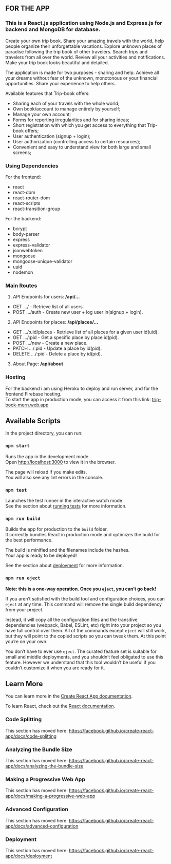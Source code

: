 ## FOR THE APP
### This is a React.js application using Node.js and Express.js for backend and MongoDB for database.
Create your own trip book. Share your amazing travels with the world,
help people organize their unforgettable vacations. Explore unknown places of paradise
following the trip book of other travelers. Search trips and travelers from all over the world.
Review all your activities and notifications. Make your trip book looks beautiful and detailed.

The application is made for two purposes - sharing and help.
Achieve all your dreams without fear of the unknown, monotonous or your financial opportunities. Share your experience to help others.

Available features that Trip-book offers:
- Sharing each of your travels with the whole world;
- Own book/account to manage entirely by yourself;
- Manage your own account;
- Forms for reporting irregularities and for sharing ideas;
- Short registration with which you get access to everything that Trip-book offers;
- User authentication (signup + login);
- User authorization (controlling access to certain resources);
- Convenient and easy to understand view for both large and small screens;

### Using Dependencies
For the frontend:
- react
- react-dom
- react-router-dom
- react-scripts
- react-transition-group

For the backend:
- bcrypt
- body-parser
- express
- express-validator
- jsonwebtoken
- mongoose
- mongoose-unique-validator
- uuid
- nodemon

### Main Routes
1. API Endpoints for users:
**/api/...**
- GET .../ - Retrieve list of all users.
- POST .../auth - Create new user + log user in(signup + login).
2. API Endpoints for places:
**/api/places/...**
- GET .../:uid/places - Retrieve list of all places for a given user id(uid).
- GET .../:pid - Get a specific place by place id(pid).
- POST .../new - Create a new place.
- PATCH .../:pid - Update a place by id(pid).
- DELETE .../:pid - Delete a place by id(pid).
3. About Page:
**/api/about**

### Hosting
For the backend i am using Heroku to deploy and run server, and for the frontend Firebase hosting.<br />
To start the app in production mode, you can access it from this link: [trip-book-mern.web.app](https://trip-book-mern.web.app/)

## Available Scripts

In the project directory, you can run:

### `npm start`

Runs the app in the development mode.<br />
Open [http://localhost:3000](http://localhost:3000) to view it in the browser.

The page will reload if you make edits.<br />
You will also see any lint errors in the console.

### `npm test`

Launches the test runner in the interactive watch mode.<br />
See the section about [running tests](https://facebook.github.io/create-react-app/docs/running-tests) for more information.

### `npm run build`

Builds the app for production to the `build` folder.<br />
It correctly bundles React in production mode and optimizes the build for the best performance.

The build is minified and the filenames include the hashes.<br />
Your app is ready to be deployed!

See the section about [deployment](https://facebook.github.io/create-react-app/docs/deployment) for more information.

### `npm run eject`

**Note: this is a one-way operation. Once you `eject`, you can’t go back!**

If you aren’t satisfied with the build tool and configuration choices, you can `eject` at any time. This command will remove the single build dependency from your project.

Instead, it will copy all the configuration files and the transitive dependencies (webpack, Babel, ESLint, etc) right into your project so you have full control over them. All of the commands except `eject` will still work, but they will point to the copied scripts so you can tweak them. At this point you’re on your own.

You don’t have to ever use `eject`. The curated feature set is suitable for small and middle deployments, and you shouldn’t feel obligated to use this feature. However we understand that this tool wouldn’t be useful if you couldn’t customize it when you are ready for it.

## Learn More

You can learn more in the [Create React App documentation](https://facebook.github.io/create-react-app/docs/getting-started).

To learn React, check out the [React documentation](https://reactjs.org/).

### Code Splitting

This section has moved here: https://facebook.github.io/create-react-app/docs/code-splitting

### Analyzing the Bundle Size

This section has moved here: https://facebook.github.io/create-react-app/docs/analyzing-the-bundle-size

### Making a Progressive Web App

This section has moved here: https://facebook.github.io/create-react-app/docs/making-a-progressive-web-app

### Advanced Configuration

This section has moved here: https://facebook.github.io/create-react-app/docs/advanced-configuration

### Deployment

This section has moved here: https://facebook.github.io/create-react-app/docs/deployment
